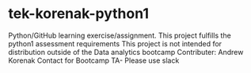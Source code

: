 # tek-korenak-python1
Python/GitHub learning exercise/assignment.
This project fulfills the python1 assessment requirements
This project is not intended for distribution outside of the Data analytics bootcamp
Contributer: Andrew Korenak
Contact for Bootcamp TA- Please use slack
